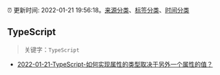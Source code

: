 :alarm_clock: 更新时间: 2022-01-21 19:56:18。[来源分类](../README.md)、[标签分类](../TAGS.md)、[时间分类](../TIMELINE.md)

## TypeScript


> 关键字：`TypeScript`



- [2022-01-21-TypeScript-如何实现属性的类型取决于另外一个属性的值？](https://www.v2ex.com/t/829803) 